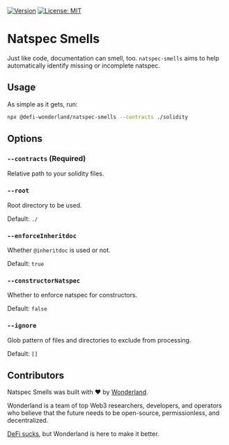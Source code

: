 [![Version](https://img.shields.io/npm/v/@defi-wonderland/natspec-smells?label=Version)](https://www.npmjs.com/package/@defi-wonderland/natspec-smells)
[![License: MIT](https://img.shields.io/badge/License-MIT-blue.svg)](https://github.com/defi-wonderland/natspec-smells/blob/main/LICENSE)

# Natspec Smells

Just like code, documentation can smell, too. `natspec-smells` aims to help automatically identify missing or incomplete natspec.

## Usage

As simple as it gets, run:

```bash
npx @defi-wonderland/natspec-smells --contracts ./solidity
```

## Options

### `--contracts` (Required)

Relative path to your solidity files.

### `--root`

Root directory to be used.

Default: `./`

### `--enforceInheritdoc`

Whether `@inheritdoc` is used or not.

Default: `true`

### `--constructorNatspec`

Whether to enforce natspec for constructors.

Default: `false`

### `--ignore`

Glob pattern of files and directories to exclude from processing.

Default: `[]`

## Contributors

Natspec Smells was built with ❤️ by [Wonderland](https://defi.sucks).

Wonderland is a team of top Web3 researchers, developers, and operators who believe that the future needs to be open-source, permissionless, and decentralized.

[DeFi sucks](https://defi.sucks), but Wonderland is here to make it better.
